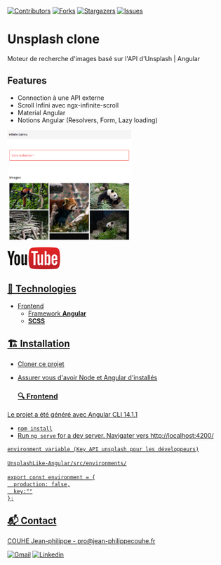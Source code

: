 [![Contributors][contributors-shield]][contributors-url] [![Forks][forks-shield]][forks-url] [![Stargazers][stars-shield]][stars-url] [![Issues][issues-shield]][issues-url]

# Unsplash clone 

Moteur de recherche d'images basé sur l'API d'Unsplash | Angular 

## Features


- Connection à une API externe
- Scroll Infini avec ngx-infinite-scroll
- Material Angular
- Notions Angular (Resolvers, Form, Lazy loading)

<img src="docs/unsplash-clone-preview.png" alt="drawing" height="250" />

<a href='https://www.youtube.com/watch?v=c4FoYfU7N2c'><img src='docs/youtube.png' height="50" width='auto'></br>



## 🔨 Technologies 

* Frontend 
    - Framework **Angular**
    - **SCSS**

## 🏗️ Installation


- Cloner ce projet 
- Assurer vous d'avoir Node et Angular d'installés 

    ### 🔍 Frontend
    
Le projet a été généré avec Angular CLI 14.1.1

- `npm install`
- Run `ng serve` for a dev server. Navigater vers http://localhost:4200/

```
environment variable (Key API unsplash pour les développeurs)

UnsplashLike-Angular/src/environments/

export const environment = {
  production: false,
  key:""
};
```


## 📬 Contact 

COUHE Jean-philippe - pro@jean-philippecouhe.fr

[![Gmail](https://img.shields.io/badge/-Gmail-c14438?style=flat&logo=Gmail&logoColor=white)](mailto:pro@jeanphilippecouhe.fr)
 [![Linkedin](https://img.shields.io/badge/-LinkedIn-blue?style=flat&logo=Linkedin&logoColor=white)](https://www.linkedin.com/in/jean-philippe-couhe/) 
 



<!-- MARKDOWN LINKS & IMAGES -->
<!-- https://www.markdownguide.org/basic-syntax/#reference-style-links -->
[contributors-shield]: https://img.shields.io/github/contributors/jpcouhe/UnsplashLike-Angular.svg?style=flat-square
[contributors-url]: https://github.com/jpcouhe/UnsplashLike-Angular/graphs/contributors
[forks-shield]: https://img.shields.io/github/forks/jpcouhe/UnsplashLike-Angular.svg?style=flat-square
[forks-url]: https://github.com/jpcouhe/UnsplashLike-Angular/network/members
[stars-shield]: https://img.shields.io/github/stars/jpcouhe/UnsplashLike-Angular.svg?style=flat-square
[stars-url]: https://github.com/jpcouhe/UnsplashLike-Angular/stargazers
[issues-shield]: https://img.shields.io/github/issues/jpcouhe/UnsplashLike-Angular.svg?style=flat-square
[issues-url]: https://github.com/jpcouhe/UnsplashLike-Angular/issues
[product-screenshot]: example.jpg
[youtube-screenshot]: youtube.png
